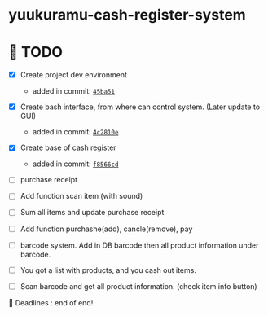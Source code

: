 # yuukuramu-cash-register-system

<h1>📅 TODO</h1>

- [x] Create project dev environment <br>
     + added in commit: <a href="https://github.com/yuukuramu/yuukuramu-cash-register-system/commit/45ba510ecbe2de33e7432285125897acfc7259f6">`45ba51`</a>

- [x] Create bash interface, from where can control system. (Later update to GUI) <br>
     + added in commit: <a href="https://github.com/yuukuramu/yuukuramu-cash-register-system/commit/4c2810eb40a37eeaf92ec8cc509c78c107285f62">`4c2810e`</a>

- [x] Create base of cash register <br>
     + added in commit: <a href="https://github.com/yuukuramu/yuukuramu-cash-register-system/commit/f8566cd744d9b89a2f7ce60c7235c41fd00c7084">`f8566cd`</a>
 
- [ ] purchase receipt <br>

- [ ] Add function scan item (with sound)<br>

- [ ] Sum all items and update purchase receipt <br>

- [ ] Add function purchashe(add), cancle(remove), pay <br>

- [ ] barcode system. Add in DB barcode then all product information under barcode. <br>

- [ ] You got a list with products, and you cash out items. <br>

- [ ] Scan barcode and get all product information. (check item info button) <br>

💭 Deadlines : end of end!
